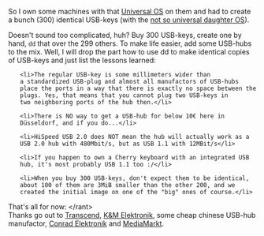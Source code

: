 <html><body><p>So I own some machines with that <a href="http://debian.org">Universal OS</a> on them and had to create a bunch (300) identical USB-keys (with the <a href="http://ubuntu.com">not so universal daughter OS</a>).



Doesn't sound too complicated, huh? Buy 300 USB-keys, create one by hand, <code>dd</code> that over the 299 others. To make life easier, add some USB-hubs to the mix. Well, I will drop the part how to use dd to make identical copies of USB-keys and just list the lessons learned:

</p><ol>

	<li>The regular USB-key is some millimeters wider than a standardized USB-plug and almost all manufactors of USB-hubs place the ports in a way that there is exactly no space between the plugs. Yes, that means that you cannot plug two USB-keys in two neighboring ports of the hub then.</li>

	<li>There is NO way to get a USB-hub for below 10€ here in Düsseldorf, and if you do...</li>

	<li>HiSpeed USB 2.0 does NOT mean the hub will actually work as a USB 2.0 hub with 480Mbit/s, but as USB 1.1 with 12MBit/s</li>

	<li>If you happen to own a Cherry keyboard with an integrated USB hub, it's most probably USB 1.1 too :/</li>

	<li>When you buy 300 USB-keys, don't expect them to be identical, about 100 of them are 3MiB smaller than the other 200, and we created the initial image on one of the "big" ones of course.</li>

</ol>

<div>That's all for now: &lt;/rant&gt;</div>

<div>Thanks go out to <a href="http://transcend-info.com/">Transcend</a>, <a href="http://www.kmelektronik.de">K&amp;M Elektronik</a>, some cheap chinese USB-hub manufactor, <a href="http://conrad.de">Conrad Elektronik</a> and <a href="http://mediamarkt.de">MediaMarkt</a>.</div></body></html>